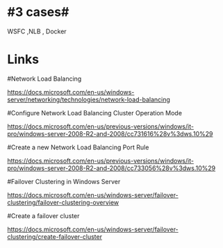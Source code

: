 # #3 cases#
WSFC ,NLB , Docker

# Links

#Network Load Balancing

https://docs.microsoft.com/en-us/windows-server/networking/technologies/network-load-balancing

#Configure Network Load Balancing Cluster Operation Mode

https://docs.microsoft.com/en-us/previous-versions/windows/it-pro/windows-server-2008-R2-and-2008/cc731616%28v%3dws.10%29

#Create a new Network Load Balancing Port Rule

https://docs.microsoft.com/en-us/previous-versions/windows/it-pro/windows-server-2008-R2-and-2008/cc733056%28v%3dws.10%29

#Failover Clustering in Windows Server

https://docs.microsoft.com/en-us/windows-server/failover-clustering/failover-clustering-overview

#Create a failover cluster

https://docs.microsoft.com/en-us/windows-server/failover-clustering/create-failover-cluster

